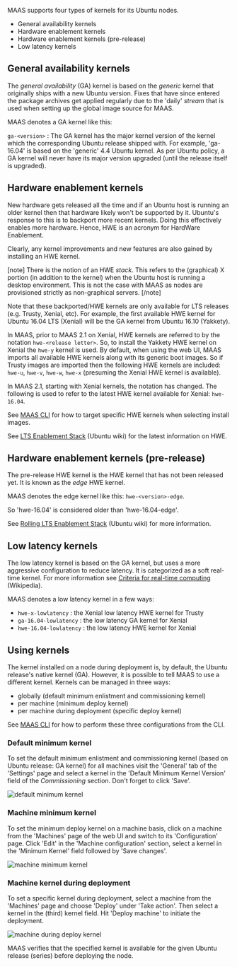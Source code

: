 <!--
Todo:
- Warning: Ubuntu codenames are used
-->

MAAS supports four types of kernels for its Ubuntu nodes.

- General availability kernels
- Hardware enablement kernels
- Hardware enablement kernels (pre-release)
- Low latency kernels


## General availability kernels

The *general availability* (GA) kernel is based on the *generic* kernel that
originally ships with a new Ubuntu version. Fixes that have since entered the
package archives get applied regularly due to the 'daily' *stream* that is used
when setting up the global image source for MAAS.

MAAS denotes a GA kernel like this:

`ga-<version>` : The GA kernel has the major kernel version of the kernel which
the corresponding Ubuntu release shipped with. For example, 'ga-16.04' is based
on the 'generic' 4.4 Ubuntu kernel. As per Ubuntu policy, a GA kernel will
never have its major version upgraded (until the release itself is upgraded).


## Hardware enablement kernels

New hardware gets released all the time and if an Ubuntu host is running an
older kernel then that hardware likely won't be supported by it. Ubuntu's
response to this is to backport more recent kernels. Doing this effectively
enables more hardware. Hence, HWE is an acronym for HardWare Enablement.

Clearly, any kernel improvements and new features are also gained by installing
an HWE kernel.

[note]
There is the notion of an HWE *stack*. This refers to the (graphical)
X portion (in addition to the kernel) when the Ubuntu host is running a desktop
environment. This is not the case with MAAS as nodes are provisioned strictly
as non-graphical servers.
[/note]

Note that these backported/HWE kernels are only available for LTS releases
(e.g. Trusty, Xenial, etc). For example, the first available HWE kernel for
Ubuntu 16.04 LTS (Xenial) will be the GA kernel from Ubuntu 16.10 (Yakkety).

In MAAS, prior to MAAS 2.1 on Xenial, HWE kernels are referred to by the
notation `hwe-<release letter>`. So, to install the Yakkety HWE kernel on
Xenial the `hwe-y` kernel is used. By default, when using the web UI, MAAS
imports all available HWE kernels along with its generic boot images. So if
Trusty images are imported then the following HWE kernels are included:
`hwe-u`, `hwe-v`, `hwe-w`, `hwe-x` (presuming the Xenial HWE kernel is
available).

In MAAS 2.1, starting with Xenial kernels, the notation has changed. The
following is used to refer to the latest HWE kernel available for Xenial:
`hwe-16.04`.

See [MAAS CLI][cli-select-images] for how to target specific HWE kernels when
selecting install images.

See [LTS Enablement Stack][ubuntu-wiki-hwe] (Ubuntu wiki) for the latest
information on HWE.


## Hardware enablement kernels (pre-release)

The pre-release HWE kernel is the HWE kernel that has not been released yet. It
is known as the *edge* HWE kernel.

MAAS denotes the edge kernel like this: `hwe-<version>-edge`.

So 'hwe-16.04' is considered older than 'hwe-16.04-edge'.

See [Rolling LTS Enablement Stack][ubuntu-wiki-hwe-edge] (Ubuntu wiki) for more
information.


## Low latency kernels

The low latency kernel is based on the GA kernel, but uses a more aggressive
configuration to reduce latency. It is categorized as a soft real-time kernel.
For more information see
[Criteria for real-time computing][wikipedia-real-time-computing] (Wikipedia).

MAAS denotes a low latency kernel in a few ways:

- `hwe-x-lowlatency` : the Xenial low latency HWE kernel for Trusty
- `ga-16.04-lowlatency` : the low latency GA kernel for Xenial
- `hwe-16.04-lowlatency` : the low latency HWE kernel for Xenial


## Using kernels

The kernel installed on a node during deployment is, by default, the Ubuntu
release's native kernel (GA). However, it is possible to tell MAAS to use a
different kernel. Kernels can be managed in three ways:

- globally (default minimum enlistment and commissioning kernel)
- per machine (minimum deploy kernel)
- per machine during deployment (specific deploy kernel)

See
[MAAS CLI][cli-set-a-default-minimum-kernel-for-enlistment-and-commissioning]
for how to perform these three configurations from the CLI.

### Default minimum kernel

To set the default minimum enlistment and commissioning kernel (based on Ubuntu
release: GA kernel) for all machines visit the 'General' tab of the 'Settings'
page and select a kernel in the 'Default Minimum Kernel Version' field of the
*Commissioning* section. Don't forget to click 'Save'.

![default minimum kernel][img__default-minimum-kernel]

### Machine minimum kernel

To set the minimum deploy kernel on a machine basis, click on a machine from
the 'Machines' page of the web UI and switch to its 'Configuration' page. Click
'Edit' in the 'Machine configuration' section, select a kernel in the 'Minimum
Kernel' field followed by 'Save changes'.

![machine minimum kernel][img__machine-minimum-kernel]

### Machine kernel during deployment

To set a specific kernel during deployment, select a machine from the
'Machines' page and choose 'Deploy' under 'Take action'. Then select a kernel
in the (third) kernel field. Hit 'Deploy machine' to initiate the deployment.

![machine during deploy kernel][img__machine-during-deploy-kernel]

MAAS verifies that the specified kernel is available for the given Ubuntu
release (series) before deploying the node.


<!-- LINKS -->

[cli-select-images]: manage-cli-images.md#hardware-enablement-(hwe)
[ubuntu-wiki-hwe]: https://wiki.ubuntu.com/Kernel/LTSEnablementStack
[ubuntu-wiki-hwe-edge]: https://wiki.ubuntu.com/Kernel/RollingLTSEnablementStack#hwe-16.04-edge
[wikipedia-real-time-computing]: https://en.wikipedia.org/wiki/Real-time_computing#Criteria_for_real-time_computing
[cli-set-a-default-minimum-kernel-for-enlistment-and-commissioning]: manage-cli-kernels.md#set-a-default-minimum-kernel-for-enlistment-and-commissioning

[img__default-minimum-kernel]: ../media/nodes-kernels__2.6-default-minimum-kernel.png
[img__machine-minimum-kernel]: ../media/nodes-kernels__2.6-machine-minimum-kernel.png
[img__machine-during-deploy-kernel]: ../media/nodes-kernels__2.6-machine-during-deploy-kernel.png